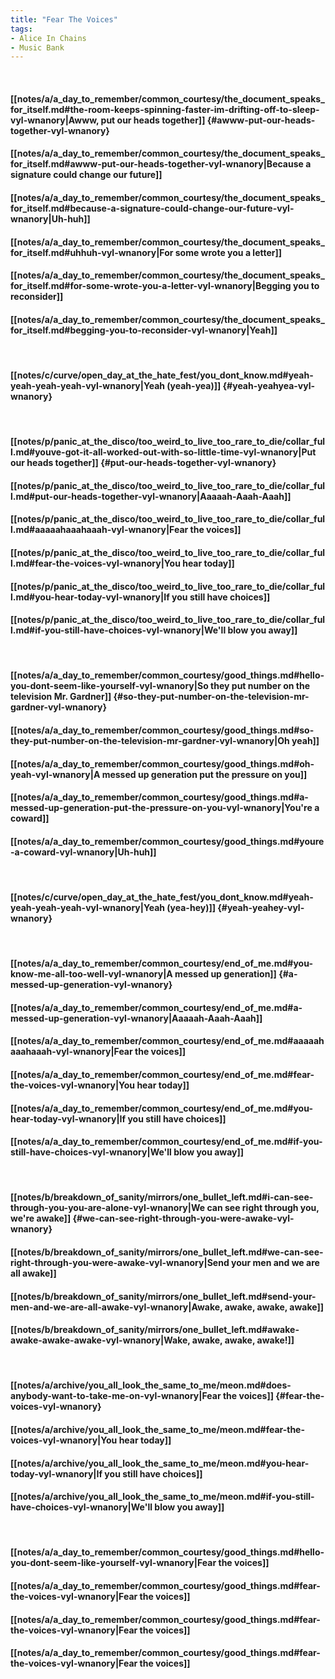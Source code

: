 ```yaml
---
title: "Fear The Voices"
tags:
- Alice In Chains
- Music Bank
---
```

&nbsp;
#### [[notes/a/a_day_to_remember/common_courtesy/the_document_speaks_for_itself.md#the-room-keeps-spinning-faster-im-drifting-off-to-sleep-vyl-wnanory|Awww, put our heads together]] {#awww-put-our-heads-together-vyl-wnanory}
#### [[notes/a/a_day_to_remember/common_courtesy/the_document_speaks_for_itself.md#awww-put-our-heads-together-vyl-wnanory|Because a signature could change our future]]
#### [[notes/a/a_day_to_remember/common_courtesy/the_document_speaks_for_itself.md#because-a-signature-could-change-our-future-vyl-wnanory|Uh-huh]]
#### [[notes/a/a_day_to_remember/common_courtesy/the_document_speaks_for_itself.md#uhhuh-vyl-wnanory|For some wrote you a letter]]
#### [[notes/a/a_day_to_remember/common_courtesy/the_document_speaks_for_itself.md#for-some-wrote-you-a-letter-vyl-wnanory|Begging you to reconsider]]
#### [[notes/a/a_day_to_remember/common_courtesy/the_document_speaks_for_itself.md#begging-you-to-reconsider-vyl-wnanory|Yeah]]
&nbsp;
#### [[notes/c/curve/open_day_at_the_hate_fest/you_dont_know.md#yeah-yeah-yeah-yeah-vyl-wnanory|Yeah (yeah-yea)]] {#yeah-yeahyea-vyl-wnanory}
&nbsp;
#### [[notes/p/panic_at_the_disco/too_weird_to_live_too_rare_to_die/collar_full.md#youve-got-it-all-worked-out-with-so-little-time-vyl-wnanory|Put our heads together]] {#put-our-heads-together-vyl-wnanory}
#### [[notes/p/panic_at_the_disco/too_weird_to_live_too_rare_to_die/collar_full.md#put-our-heads-together-vyl-wnanory|Aaaaah-Aaah-Aaah]]
#### [[notes/p/panic_at_the_disco/too_weird_to_live_too_rare_to_die/collar_full.md#aaaaahaaahaaah-vyl-wnanory|Fear the voices]]
#### [[notes/p/panic_at_the_disco/too_weird_to_live_too_rare_to_die/collar_full.md#fear-the-voices-vyl-wnanory|You hear today]]
#### [[notes/p/panic_at_the_disco/too_weird_to_live_too_rare_to_die/collar_full.md#you-hear-today-vyl-wnanory|If you still have choices]]
#### [[notes/p/panic_at_the_disco/too_weird_to_live_too_rare_to_die/collar_full.md#if-you-still-have-choices-vyl-wnanory|We'll blow you away]]
&nbsp;
#### [[notes/a/a_day_to_remember/common_courtesy/good_things.md#hello-you-dont-seem-like-yourself-vyl-wnanory|So they put number on the television Mr. Gardner]] {#so-they-put-number-on-the-television-mr-gardner-vyl-wnanory}
#### [[notes/a/a_day_to_remember/common_courtesy/good_things.md#so-they-put-number-on-the-television-mr-gardner-vyl-wnanory|Oh yeah]]
#### [[notes/a/a_day_to_remember/common_courtesy/good_things.md#oh-yeah-vyl-wnanory|A messed up generation put the pressure on you]]
#### [[notes/a/a_day_to_remember/common_courtesy/good_things.md#a-messed-up-generation-put-the-pressure-on-you-vyl-wnanory|You're a coward]]
#### [[notes/a/a_day_to_remember/common_courtesy/good_things.md#youre-a-coward-vyl-wnanory|Uh-huh]]
&nbsp;
#### [[notes/c/curve/open_day_at_the_hate_fest/you_dont_know.md#yeah-yeah-yeah-yeah-vyl-wnanory|Yeah (yea-hey)]] {#yeah-yeahey-vyl-wnanory}
&nbsp;
#### [[notes/a/a_day_to_remember/common_courtesy/end_of_me.md#you-know-me-all-too-well-vyl-wnanory|A messed up generation]] {#a-messed-up-generation-vyl-wnanory}
#### [[notes/a/a_day_to_remember/common_courtesy/end_of_me.md#a-messed-up-generation-vyl-wnanory|Aaaaah-Aaah-Aaah]]
#### [[notes/a/a_day_to_remember/common_courtesy/end_of_me.md#aaaaahaaahaaah-vyl-wnanory|Fear the voices]]
#### [[notes/a/a_day_to_remember/common_courtesy/end_of_me.md#fear-the-voices-vyl-wnanory|You hear today]]
#### [[notes/a/a_day_to_remember/common_courtesy/end_of_me.md#you-hear-today-vyl-wnanory|If you still have choices]]
#### [[notes/a/a_day_to_remember/common_courtesy/end_of_me.md#if-you-still-have-choices-vyl-wnanory|We'll blow you away]]
&nbsp;
#### [[notes/b/breakdown_of_sanity/mirrors/one_bullet_left.md#i-can-see-through-you-you-are-alone-vyl-wnanory|We can see right through you, we're awake]] {#we-can-see-right-through-you-were-awake-vyl-wnanory}
#### [[notes/b/breakdown_of_sanity/mirrors/one_bullet_left.md#we-can-see-right-through-you-were-awake-vyl-wnanory|Send your men and we are all awake]]
#### [[notes/b/breakdown_of_sanity/mirrors/one_bullet_left.md#send-your-men-and-we-are-all-awake-vyl-wnanory|Awake, awake, awake, awake]]
#### [[notes/b/breakdown_of_sanity/mirrors/one_bullet_left.md#awake-awake-awake-awake-vyl-wnanory|Wake, awake, awake, awake!]]
&nbsp;
#### [[notes/a/archive/you_all_look_the_same_to_me/meon.md#does-anybody-want-to-take-me-on-vyl-wnanory|Fear the voices]] {#fear-the-voices-vyl-wnanory}
#### [[notes/a/archive/you_all_look_the_same_to_me/meon.md#fear-the-voices-vyl-wnanory|You hear today]]
#### [[notes/a/archive/you_all_look_the_same_to_me/meon.md#you-hear-today-vyl-wnanory|If you still have choices]]
#### [[notes/a/archive/you_all_look_the_same_to_me/meon.md#if-you-still-have-choices-vyl-wnanory|We'll blow you away]]
&nbsp;
#### [[notes/a/a_day_to_remember/common_courtesy/good_things.md#hello-you-dont-seem-like-yourself-vyl-wnanory|Fear the voices]]
#### [[notes/a/a_day_to_remember/common_courtesy/good_things.md#fear-the-voices-vyl-wnanory|Fear the voices]]
#### [[notes/a/a_day_to_remember/common_courtesy/good_things.md#fear-the-voices-vyl-wnanory|Fear the voices]]
#### [[notes/a/a_day_to_remember/common_courtesy/good_things.md#fear-the-voices-vyl-wnanory|Fear the voices]]
